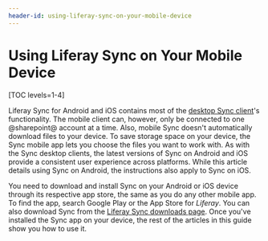 ```yaml
---
header-id: using-liferay-sync-on-your-mobile-device
---
```


# Using Liferay Sync on Your Mobile Device

[TOC levels=1-4]

Liferay Sync for Android and iOS contains most of the
[desktop Sync client](/docs/7-2/user/-/knowledge_base/u/using-liferay-sync-on-your-desktop)'s
functionality. The mobile client can, however, only be connected to one 
@sharepoint@ account at a time. Also, mobile Sync doesn't automatically download
files to your device. To save storage space on your device, the Sync mobile app
lets you choose the files you want to work with. As with the Sync desktop
clients, the latest versions of Sync on Android and iOS provide a consistent
user experience across platforms. While this article details using Sync on
Android, the instructions also apply to Sync on iOS. 

You need to download and install Sync on your Android or iOS device through its 
respective app store, the same as you do any other mobile app. To find the app, 
search Google Play or the App Store for *Liferay*. You can also download Sync 
from the 
[Liferay Sync downloads page](https://www.liferay.com/downloads/liferay-sync). 
Once you've installed the Sync app on your device, the rest of the articles in 
this guide show you how to use it. 
